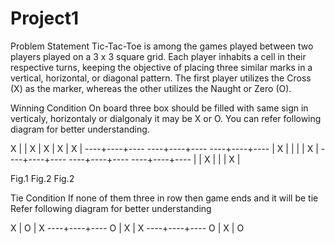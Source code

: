 # Project1
Problem Statement
Tic-Tac-Toe is among the games played between two players played on a 3 x 3 square grid. Each player inhabits a cell in their respective turns, 
keeping the objective of placing three similar marks in a vertical, horizontal, or diagonal pattern. The first player utilizes the Cross (X) as the marker, 
whereas the other utilizes the Naught or Zero (O).

Winning Condition
On board three box should be filled with same sign in verticaly, horizontaly or dialgonaly it may be X or O.
You can refer following diagram for better understanding.

    
                     
 X  |    |               X  | X  | X                 |  X |
----+----+----          ----+----+----           ----+----+----
    |  X |                  |    |                   |  X |
----+----+----          ----+----+----           ----+----+----
    |    | X                |    |                   |  X |
 
 Fig.1                       Fig.2                    Fig.2
 
 
 Tie Condition
 If none of them three in row then game ends and it will be tie
 Refer following diagram for better understanding
 
   X |  O | X
 ----+----+----
   O | X  | X
 ----+----+----
   O |  X | O
   
   

